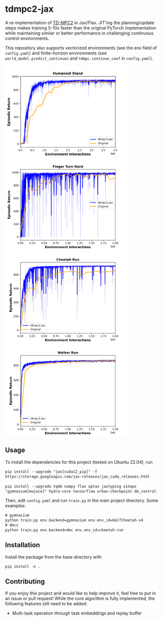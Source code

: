 # tdmpc2-jax

A re-implementation of [TD-MPC2](https://www.tdmpc2.com/) in Jax/Flax. JIT'ing the planning/update steps makes training 5-10x faster than the original PyTorch implementation while maintaining similar or better performance in challenging continuous control environments. 

This repository also supports vectorized environments (see the env field of ```config.yaml```) and finite-horizon environments (see ```world_model.predict_continues``` and ```tdmpc.continue_coef``` in ```config.yaml```).

<img src="media/humanoid-stand.png" width="400"> <img src="media/finger-turn-hard.png" width="400">
<img src="media/cheetah-run.png" width="400"> <img src="media/walker-run.png" width="400">

## Usage

To install the dependencies for this project (tested on Ubuntu 22.04), run

```[bash]
pip install --upgrade "jax[cuda12_pip]" -f https://storage.googleapis.com/jax-releases/jax_cuda_releases.html

pip install --upgrade tqdm numpy flax optax jaxtyping einops "gymnasium[mujoco]" hydra-core tensorflow orbax-checkpoint dm_control
```

Then, edit ```config.yaml``` and run ```train.py``` in the main project directory. Some examples:
```[bash]
# gymnasium 
python train.py env.backend=gymnasium env.env_id=HalfCheetah-v4 
# dmcs
python train.py env.backend=dmc env.env_id=cheetah-run   
```


## Installation

Install the package from the base directory with

```[bash]
pip install -e .
```

## Contributing

If you enjoy this project and would like to help improve it, feel free to put in an issue or pull request! 
While the core algorithm is fully implemented, the following features still need to be added:

* Multi-task operation through task embeddings and replay buffer

